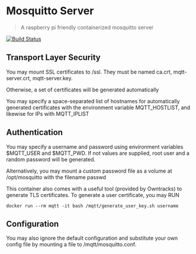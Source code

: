 # Mosquitto Server

> A raspberry pi friendly containerized mosquitto server

[![Build Status](https://travis-ci.org/danie1cohen/docker-mqtt.svg?branch=master)](https://travis-ci.org/danie1cohen/docker-mqtt)


## Transport Layer Security
You may mount SSL certificates to /ssl. They must be named ca.crt, mqtt-server.crt, mqtt-server.key.

Otherwise, a set of certificates will be generated automatically

You may specify a space-separated list of hostnames for automatically
generated certificates with the environment variable MQTT_HOSTLIST, and
likewise for IPs with MQTT_IPLIST


## Authentication
You may specify a username and password using environment variables
$MQTT_USER and $MQTT_PWD. If not values are supplied, root user and a
random password will be generated.

Alternatively, you may mount a custom password file as a volume at
/opt/mosquitto with the filename passwd

This container also comes with a useful tool (provided by
Owntracks) to generate TLS certificates.
To generate a user certificate, you may RUN

    docker run --rm mqtt -it bash /mqtt/generate_user_key.sh username


## Configuration
You may also ignore the default configuration and substitute your own config file by mounting a file to /mqtt/mosquitto.conf.
